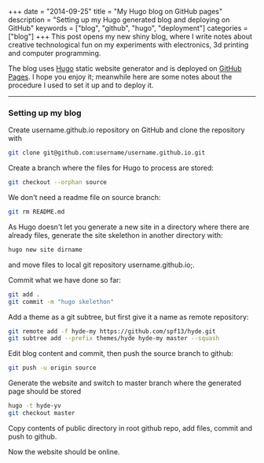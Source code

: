 +++
date = "2014-09-25"
title = "My Hugo blog on GitHub pages"
description = "Setting up my Hugo generated blog and deploying on GitHub"
keywords = ["blog", "github", "hugo", "deployment"]
categories = ["blog"]
+++
This post opens my new shiny blog, where I write notes about creative technological fun on my experiments with electronics, 3d printing and computer programming.

The blog uses [Hugo](http://gohugo.io) static website generator and is deployed on [GitHub Pages](https://pages.github.com).
I hope you enjoy it; meanwhile here are some notes about the procedure I used to set it up and to deploy it.

---

### Setting up my blog

Create username.github.io repository on GitHub and clone the repository with
``` bash
git clone git@github.com:username/username.github.io.git
```

Create a branch where the files for Hugo to process are stored:
``` bash
git checkout --orphan source
```

We don't need a readme file on source branch:

``` bash
git rm README.md
```

As Hugo doesn't let you generate a new site in a directory where there are already files, generate the site skelethon in another directory with:
``` bash
hugo new site dirname
```
and move files to local git repository username.github.io;.

Commit what we have done so far:
``` bash
git add .
git commit -m "hugo skelethon"
```

Add a theme as a git subtree, but first give it a name as remote repository:
``` bash
git remote add -f hyde-my https://github.com/spf13/hyde.git
git subtree add --prefix themes/hyde hyde-my master --squash
```

Edit blog content and commit, then push the source branch to github:
``` bash
git push -u origin source
```

Generate the website and switch to master branch where the generated page should be stored
``` bash
hugo -t hyde-yv
git checkout master
```

Copy contents of public directory in root github repo, add files, commit and push to github.

Now the website should be online.
